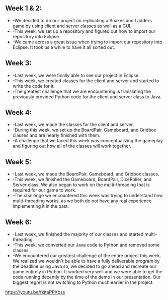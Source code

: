 ## **Week 1 & 2:** ##

* -We decided to do our project on replicating a Snakes and Ladders game by using client and server classes as well as a GUI. 
* -This week, we set up a repository and figured out how to import our repository into Eclipse.
* -We came across a great issue when trying to import our repository into Eclipse. It took us a while to have it all sorted out.

## **Week 3:** ##

* -Last week, we were finally able to see our project in Eclipse.
* -This week, we created classes for the client and server and started to write the code for it.
* -The greatest challenge that we are encountering is translating the previously provided Python code for the client and server class to Java. 

## **Week 4:** ##

* -Last week, we made the classes for the client and server.
* -During this week, we set up the BoardPair, Gameboard, and Gridbox classes and are nearly finished with them.
* -A challenge that we faced this week was conceptualizing the gameplay and figuring out how all of the classes will work together. 

## **Week 5:** ##

* -Last week, we made the BoardPair, Gameboard, and Gridbox classes.
* -This week, we finished the Gameboard, BoardPair, DiceRoller, and Server class. We also began to work on the multi-threading that is required for our game to work. 
* -The challenge we encountered this week was trying to understand how multi-threading works, as we both do not have any real experience implementing it in the past.

## **Week 6:** ##

* -Last week, we finished the majority of our classes and started multi-threading.
* -This week, we converted our Java code to Python and removed some classes. 
* -We encountered our greatest challenge of the entire project this week. We realized we wouldn't be able to have a fully deliverable program by the deadline using Java so, we decided to go ahead and recreate our game entirely in Python. It worked very well and we were able to get the code running decently by the time of the demo in our presentation. Our biggest regret is not switching to Python much earlier in the project. 

https://youtu.be/fkjtaPPXbss
